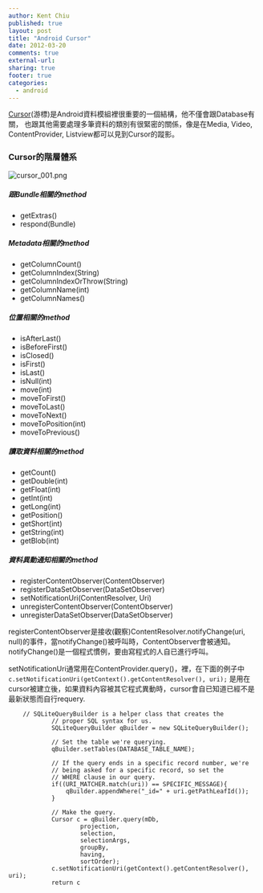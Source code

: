 ```yaml
---
author: Kent Chiu
published: true
layout: post
title: "Android Cursor"
date: 2012-03-20
comments: true
external-url:
sharing: true
footer: true
categories:
  - android
---
```





[Cursor](http://developer.android.com/reference/android/database/Cursor.html "http://developer.android.com/reference/android/database/Cursor.html")(游標)是Android資料模組裡很重要的一個結構，他不僅會跟Database有關，
也跟其他需要處理多筆資料的類別有很緊密的關係，像是在Media, Video,
ContentProvider, Listview都可以見到Cursor的蹤影。

### Cursor的階層體系

![cursor_001.png][cursor_001.png]

##### 跟Bundle相關的method

-   getExtras()
-   respond(Bundle)

##### Metadata相關的method

-   getColumnCount()
-   getColumnIndex(String)
-   getColumnIndexOrThrow(String)
-   getColumnName(int)
-   getColumnNames()

##### 位置相關的method

-   isAfterLast()
-   isBeforeFirst()
-   isClosed()
-   isFirst()
-   isLast()
-   isNull(int)
-   move(int)
-   moveToFirst()
-   moveToLast()
-   moveToNext()
-   moveToPosition(int)
-   moveToPrevious()

##### 讀取資料相關的method

-   getCount()
-   getDouble(int)
-   getFloat(int)
-   getInt(int)
-   getLong(int)
-   getPosition()
-   getShort(int)
-   getString(int)
-   getBlob(int)

##### 資料異動通知相關的method

-   registerContentObserver(ContentObserver)
-   registerDataSetObserver(DataSetObserver)
-   setNotificationUri(ContentResolver, Uri)
-   unregisterContentObserver(ContentObserver)
-   unregisterDataSetObserver(DataSetObserver)

registerContentObserver是接收(觀察)ContentResolver.notifyChange(uri,
null)的事件，當notifyChange()被呼叫時，ContentObserver會被通知。
notifyChange()是一個程式慣例，要由寫程式的人自已進行呼叫。


setNotificationUri通常用在ContentProvider.query()，裡，在下面的例子中
`c.setNotificationUri(getContext().getContentResolver(), uri);`
是用在cursor被建立後，如果資料內容被其它程式異動時，cursor會自已知道已經不是最新狀態而自行requery.


```
    // SQLiteQueryBuilder is a helper class that creates the
            // proper SQL syntax for us.
            SQLiteQueryBuilder qBuilder = new SQLiteQueryBuilder();
     
            // Set the table we're querying.
            qBuilder.setTables(DATABASE_TABLE_NAME);
     
            // If the query ends in a specific record number, we're
            // being asked for a specific record, so set the
            // WHERE clause in our query.
            if((URI_MATCHER.match(uri)) == SPECIFIC_MESSAGE){
                qBuilder.appendWhere("_id=" + uri.getPathLeafId());
            }
     
            // Make the query.
            Cursor c = qBuilder.query(mDb,
                    projection,
                    selection,
                    selectionArgs,
                    groupBy,
                    having,
                    sortOrder);
            c.setNotificationUri(getContext().getContentResolver(), uri);
            return c
```


[cursor_001.png]: http://blog.kent-chiu.com/images/2012-03-20/cursor_001.png